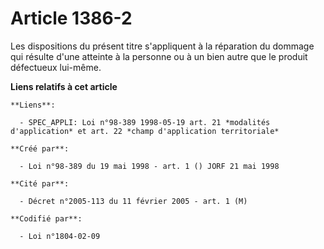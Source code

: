 # Article 1386-2

Les dispositions du présent titre s'appliquent à la réparation du dommage qui résulte d'une atteinte à la personne ou à un
bien autre que le produit défectueux lui-même.

**Liens relatifs à cet article**

	**Liens**:

	  - SPEC_APPLI: Loi n°98-389 1998-05-19 art. 21 *modalités d'application* et art. 22 *champ d'application territoriale*

	**Créé par**:

	  - Loi n°98-389 du 19 mai 1998 - art. 1 () JORF 21 mai 1998

	**Cité par**:

	  - Décret n°2005-113 du 11 février 2005 - art. 1 (M)

	**Codifié par**:

	  - Loi n°1804-02-09
